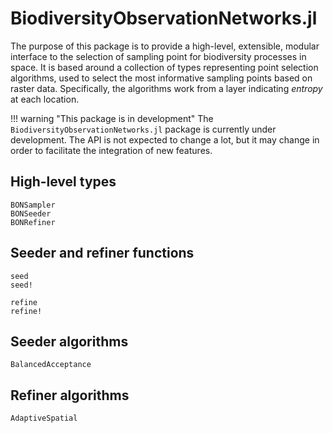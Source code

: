 # BiodiversityObservationNetworks.jl

The purpose of this package is to provide a high-level, extensible, modular
interface to the selection of sampling point for biodiversity processes in
space. It is based around a collection of types representing point selection
algorithms, used to select the most informative sampling points based on raster
data. Specifically, the algorithms work from a layer indicating *entropy* at
each location.

!!! warning "This package is in development"
    The `BiodiversityObservationNetworks.jl` package is currently under development. The API is not expected to change a lot, but it may change in order to facilitate the integration of new features.

## High-level types

```@docs
BONSampler
BONSeeder
BONRefiner
```

## Seeder and refiner functions

```@docs
seed
seed!
```

```@docs
refine
refine!
```

## Seeder algorithms

```@docs
BalancedAcceptance
```

## Refiner algorithms

```@docs
AdaptiveSpatial
```